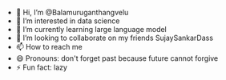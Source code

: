 - 👋 Hi, I’m @Balamuruganthangvelu
- 👀 I’m interested in data science 
- 🌱 I’m currently learning large language model
- 💞️ I’m looking to collaborate on my friends SujaySankarDass
- 📫 How to reach me 
- 😄 Pronouns: don't forget past because future cannot forgive 
- ⚡ Fun fact: lazy

<!---
Balamuruganthangvelu/Balamuruganthangvelu is a ✨ special ✨ repository because its `README.md` (this file) appears on your GitHub profile.
You can click the Preview link to take a look at your changes.
--->

